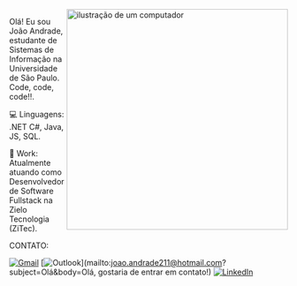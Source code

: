 
<img src="https://raw.githubusercontent.com/MicaelliMedeiros/micaellimedeiros/master/image/computer-illustration.png" alt="ilustração de um computador" min-width="400px" max-width="400px" width="400px" align="right">

<p align="left"> 
  Olá! Eu sou João Andrade, estudante de Sistemas de Informação na Universidade de São Paulo.<br>
  Code, code, code!!.
</p>

<p align="left">
  💻 Linguagens: .NET C#, Java, JS, SQL.
</p>

<p align="left">
  💼 Work: Atualmente atuando como Desenvolvedor de Software Fullstack na Zielo Tecnologia (ZiTec).
</p>

  
  CONTATO: 
  
[![Gmail](https://img.shields.io/badge/Gmail-D14836?style=for-the-badge&logo=gmail&logoColor=white)](mailto:joao.andrade211@usp.br?)
[![Outlook](https://img.shields.io/badge/Microsoft_Outlook-0078D4?style=for-the-badge&logo=microsoft-outlook&logoColor=white)](mailto:joao.andrade211@hotmail.com?subject=Olá&body=Olá, gostaria de entrar em contato!)
[![LinkedIn](https://img.shields.io/badge/LinkedIn-0077B5?style=for-the-badge&logo=linkedin&logoColor=white)](https://www.linkedin.com/in/jo%C3%A3o-andrade-899062242/)
<!---
Joao4ndrade/Joao4ndrade is a ✨ special ✨ repository because its `README.md` (this file) appears on your GitHub profile.
You can click the Preview link to take a look at your changes.
--->
